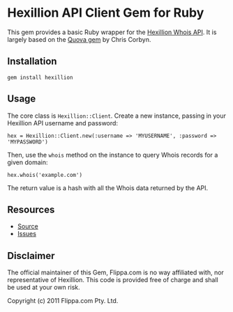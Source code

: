 # Hexillion API Client Gem for Ruby

This gem provides a basic Ruby wrapper for the
[Hexillion Whois API](http://hexillion.com/whois/).
It is largely based on the [Quova gem](http://github.com/d11wtq/quova/) by Chris Corbyn.

## Installation

    gem install hexillion

## Usage

The core class is `Hexillion::Client`. Create a new instance, passing in your Hexillion API
username and password:

    hex = Hexillion::Client.new(:username => 'MYUSERNAME', :password => 'MYPASSWORD')

Then, use the `whois` method on the instance to query Whois records for a given domain:

    hex.whois('example.com')

The return value is a hash with all the Whois data returned by the API.

## Resources

  - [Source](https://github.com/flippa/hexillion)
  - [Issues](https://github.com/flippa/hexillion/issues)

## Disclaimer

The official maintainer of this Gem, Flippa.com is no way affiliated with, nor
representative of Hexillion.  This code is provided free of charge and shall be used
at your own risk.

Copyright (c) 2011 Flippa.com Pty. Ltd.
